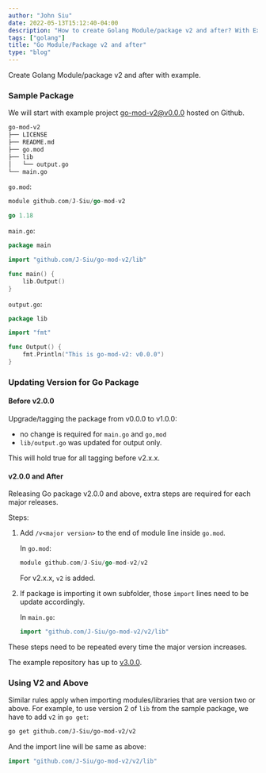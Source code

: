 ```yaml
---
author: "John Siu"
date: 2022-05-13T15:12:40-04:00
description: "How to create Golang Module/package v2 and after? With Example"
tags: ["golang"]
title: "Go Module/Package v2 and after"
type: "blog"
---
```

Create Golang Module/package v2 and after with example.
<!--more-->
### Sample Package

We will start with example project [go-mod-v2@v0.0.0](https://github.com/J-Siu/go-mod-v2/tree/v0.0.0) hosted on Github.

```sh
go-mod-v2
├── LICENSE
├── README.md
├── go.mod
├── lib
│   └── output.go
└── main.go
```

`go.mod`:
```go
module github.com/J-Siu/go-mod-v2

go 1.18
```

`main.go`:
```go
package main

import "github.com/J-Siu/go-mod-v2/lib"

func main() {
	lib.Output()
}
```

`output.go`:
```go
package lib

import "fmt"

func Output() {
	fmt.Println("This is go-mod-v2: v0.0.0")
}
```

### Updating Version for Go Package

#### Before v2.0.0

Upgrade/tagging the package from v0.0.0 to v1.0.0:
- no change is required for `main.go` and `go,mod`
- `lib/output.go` was updated for output only.

This will hold true for all tagging before v2.x.x.

#### v2.0.0 and After

Releasing Go package v2.0.0 and above, extra steps are required for each major releases.

Steps:

1. Add `/v<major version>` to the end of module line inside `go.mod`.

    In `go.mod`:
    ```go
    module github.com/J-Siu/go-mod-v2/v2
    ```
    For v2.x.x, `v2` is added.

2. If package is importing it own subfolder, those `import` lines need to be update accordingly.

    In `main.go`:
    ```go
    import "github.com/J-Siu/go-mod-v2/v2/lib"
    ```

These steps need to be repeated every time the major version increases.

The example repository has up to [v3.0.0](https://github.com/J-Siu/go-mod-v2/tree/v3.0.0).

### Using V2 and Above

Similar rules apply when importing modules/libraries that are version two or above. For example, to use version 2 of `lib` from the sample package, we have to add `v2` in `go get`:

```sh
go get github.com/J-Siu/go-mod-v2/v2
```

And the import line will be same as above:

```go
import "github.com/J-Siu/go-mod-v2/v2/lib"
```
